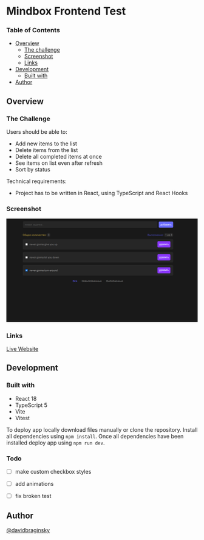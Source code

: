 # Mindbox Frontend Test

### Table of Contents

- [Overview](#overview)
  - [The challenge](#the-challenge)
  - [Screenshot](#screenshot)
  - [Links](#links)
- [Development](#development)
  - [Built with](#built-with)
- [Author](#author)

## Overview

### The Challenge

Users should be able to:

- Add new items to the list
- Delete items from the list
- Delete all completed items at once
- See items on list even after refresh
- Sort by status

Technical requirements:

- Project has to be written in React, using TypeScript and React Hooks

### Screenshot

![Screenshot of app](./src/assets/todo_screenshot.png)

### Links

[Live Website](github.com)

## Development

### Built with

- React 18
- TypeScript 5
- Vite 
- Vitest

To deploy app locally download files manually or clone the repository. Install all dependencies using `npm install`. Once all dependencies have been installed deploy app using `npm run dev`.

### Todo

* [ ] make custom checkbox styles

* [ ] add animations

* [ ] fix broken test

## Author

[@davidbraginsky](https://github.com/davidbraginsky)